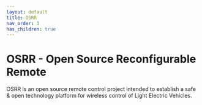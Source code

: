 ```yaml
---
layout: default
title: OSRR
nav_order: 3
has_children: true
---
```


# OSRR - Open Source Reconfigurable Remote

OSRR is an open source remote control project intended to establish a safe & open technology platform for wireless control of Light Electric Vehicles. 



